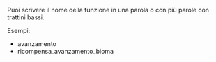 Puoi scrivere il nome della funzione in una parola o con più parole con trattini bassi.

Esempi:
* avanzamento
* ricompensa_avanzamento_bioma